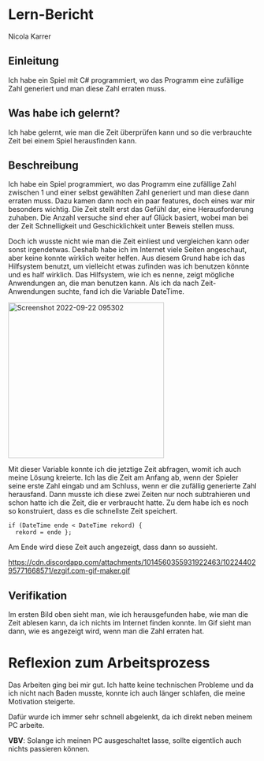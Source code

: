 # Lern-Bericht

Nicola Karrer

## Einleitung

Ich habe ein Spiel mit C# programmiert, wo das Programm eine zufällige Zahl generiert und man diese Zahl erraten muss.

## Was habe ich gelernt?

Ich habe gelernt, wie man die Zeit überprüfen kann und so die verbrauchte Zeit bei einem Spiel herausfinden kann.

## Beschreibung

Ich habe ein Spiel programmiert, wo das Programm eine zufällige Zahl zwischen 1 und einer selbst gewählten Zahl generiert
und man diese dann erraten muss. Dazu kamen dann noch ein paar features, doch eines war mir besonders wichtig. Die Zeit stellt erst
das Gefühl dar, eine Herausforderung zuhaben. Die Anzahl versuche sind eher auf Glück basiert, wobei man bei der Zeit Schnelligkeit und
Geschicklichkeit unter Beweis stellen muss.

Doch ich wusste nicht wie man die Zeit einliest und vergleichen kann oder sonst irgendetwas. Deshalb habe ich im Internet viele Seiten
angeschaut, aber keine konnte wirklich weiter helfen. Aus diesem Grund habe ich das Hilfsystem benutzt, um vielleicht etwas zufinden was
ich benutzen könnte und es half wirklich. Das Hilfsystem, wie ich es nenne, zeigt mögliche Anwendungen an, die man benutzen kann. Als
ich da nach Zeit-Anwendungen suchte, fand ich die Variable DateTime.

<img width="316" alt="Screenshot 2022-09-22 095302" src="https://user-images.githubusercontent.com/111045844/191698139-b3a82cf1-cc11-4bda-822b-be096a3c83b1.png">


Mit dieser Variable konnte ich die jetztige Zeit abfragen, womit ich auch meine Lösung kreierte. Ich las die Zeit am Anfang ab, wenn der
Spieler seine erste Zahl eingab und am Schluss, wenn er die zufällig generierte Zahl herausfand. Dann musste ich diese zwei Zeiten nur noch
subtrahieren und schon hatte ich die Zeit, die er verbraucht hatte. Zu dem habe ich es noch so konstruiert, dass es die schnellste Zeit speichert.

```Csharp
if (DateTime ende < DateTime rekord) {
  rekord = ende };
```

Am Ende wird diese Zeit auch angezeigt, dass dann so aussieht.

https://cdn.discordapp.com/attachments/1014560355931922463/1022440295771668571/ezgif.com-gif-maker.gif


## Verifikation

Im ersten Bild oben sieht man, wie ich herausgefunden habe, wie man die Zeit ablesen kann, da ich nichts im Internet finden konnte.
Im Gif sieht man dann, wie es angezeigt wird, wenn man die Zahl erraten hat.

# Reflexion zum Arbeitsprozess

Das Arbeiten ging bei mir gut. Ich hatte keine technischen Probleme und da ich nicht nach Baden musste, konnte ich auch länger schlafen, die meine
Motivation steigerte.

Dafür wurde ich immer sehr schnell abgelenkt, da ich direkt neben meinem PC arbeite.

**VBV**: Solange ich meinen PC ausgeschaltet lasse, sollte eigentlich auch nichts passieren können.

